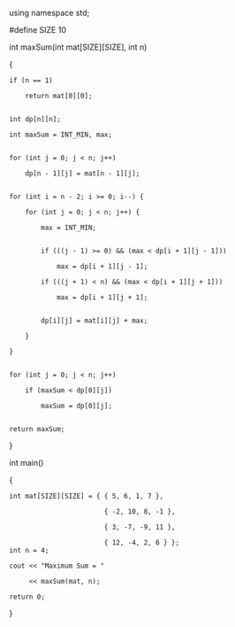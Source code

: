 using namespace std;
 
#define SIZE 10
 

int maxSum(int mat[SIZE][SIZE], int n)

{
    
    if (n == 1)
        
        return mat[0][0];
 
   
    int dp[n][n];
    
    int maxSum = INT_MIN, max;
 
  
    for (int j = 0; j < n; j++)
        
        dp[n - 1][j] = mat[n - 1][j];
 
    
    for (int i = n - 2; i >= 0; i--) {
        
        for (int j = 0; j < n; j++) {
            
            max = INT_MIN;
 
        
            if (((j - 1) >= 0) && (max < dp[i + 1][j - 1]))
                
                max = dp[i + 1][j - 1];
            
            if (((j + 1) < n) && (max < dp[i + 1][j + 1]))
                
                max = dp[i + 1][j + 1];
 
           
            dp[i][j] = mat[i][j] + max;
        
        }
    
    }
 
       
    for (int j = 0; j < n; j++)
        
        if (maxSum < dp[0][j])
            
            maxSum = dp[0][j];
 
    
    return maxSum;

}
 

int main()

{
    
    int mat[SIZE][SIZE] = { { 5, 6, 1, 7 },
                            
                            { -2, 10, 8, -1 },
                            
                            { 3, -7, -9, 11 },
                            
                            { 12, -4, 2, 6 } };
    int n = 4;
 
    cout << "Maximum Sum = "
         
         << maxSum(mat, n);
 
    return 0;

}
